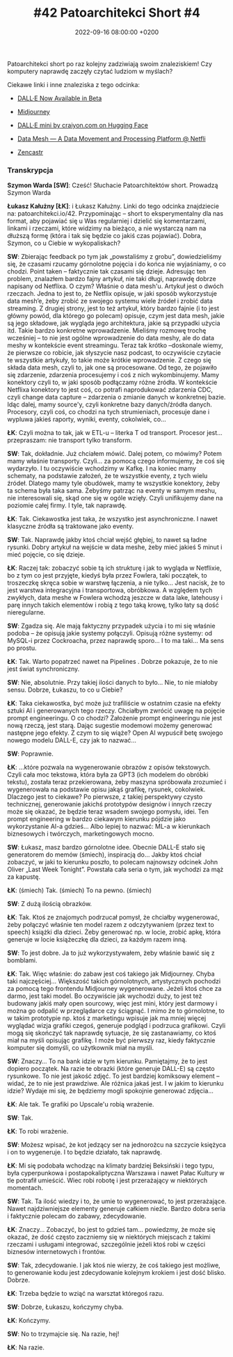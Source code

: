 ﻿---
layout: post
title: '#42 Patoarchitekci Short #4'
date: 2022-09-16 08:00:00 +0200
description: 
img: "42"
tags: 
spreaker: 51256142
---
Patoarchitekci short po raz kolejny zadziwiają swoim znaleziskiem! Czy komputery naprawdę zaczęły czytać ludziom w myślach?


Ciekawe linki i inne znaleziska z tego odcinka:
- [DALL·E Now Available in Beta](https://openai.com/blog/dall-e-now-available-in-beta/) 
- [Midjourney](https://www.midjourney.com/home/) 
- [DALL·E mini by craiyon.com on Hugging Face](https://huggingface.co/spaces/dalle-mini/dalle-mini)
 
- [Data Mesh — A Data Movement and Processing Platform @ Netfli](https://netflixtechblog.com/data-mesh-a-data-movement-and-processing-platform-netflix-1288bcab2873) 
 
- [Zencastr](https://zencastr.com/lukaszkaluzny/41)




### Transkrypcja


**Szymon Warda [SW]**: Cześć! Słuchacie Patoarchitektów short. Prowadzą Szymon Warda
 
**Łukasz Kałużny [ŁK]**: i Łukasz Kałużny. Linki do tego odcinka znajdziecie na: patoarchitekci.io/42. Przypominając – short to eksperymentalny dla nas format, aby pojawiać się u Was regularniej i dzielić się komentarzami, linkami i rzeczami, które widzimy na bieżąco, a nie wystarczą nam na dłuższą formę (która i tak się będzie co jakiś czas pojawiać). Dobra, Szymon, co u Ciebie w wykopaliskach?
 
**SW**: Zbierając feedback po tym jak „powstaliśmy z grobu”, dowiedzieliśmy się, że czasami rzucamy górnolotne pojęcia i do końca nie wyjaśniamy, o co chodzi. Point taken – faktycznie tak czasami się dzieje. Adresując ten problem, znalazłem bardzo fajny artykuł, nie taki długi, naprawdę dobrze napisany od Netflixa. O czym? Właśnie o data mesh'u. Artykuł jest o dwóch rzeczach. Jedna to jest to, że Netflix opisuje, w jaki sposób wykorzystuje data mesh’e, żeby zrobić ze swojego systemu wiele źródeł i zrobić data streaming. Z drugiej strony, jest to też artykuł, który bardzo fajnie (i to jest główny powód, dla którego go polecam) opisuje, czym jest data mesh, jakie są jego składowe, jak wygląda jego architektura, jakie są przypadki użycia itd. Takie bardzo konkretne wprowadzenie. Mieliśmy rozmowę trochę wcześniej – to nie jest ogólne wprowadzenie do data meshy, ale do data meshy w kontekście event streamingu. Teraz tak krótko –doskonale wiemy, że pierwsze co robicie, jak słyszycie nasz podcast, to oczywiście czytacie te wszystkie artykuły, to takie może krótkie wprowadzenie. Z czego się składa data mesh, czyli to, jak one są procesowane. Od tego, że pojawiło się zdarzenie, zdarzenia procesujemy i coś z nich wykombinujemy. Mamy konektory czyli to, w jaki sposób podłączamy różne źródła. W kontekście Netflixa konektory to jest coś, co potrafi naprodukować zdarzenia CDC, czyli change data capture – zdarzenia o zmianie danych w konkretnej bazie. Idąc dalej, mamy source'y, czyli konkretne bazy danych/źródła danych. Procesory, czyli coś, co chodzi na tych strumieniach, procesuje dane i wypluwa jakieś raporty, wyniki, eventy, cokolwiek, co…
 
**ŁK**: Czyli można to tak, jak w ETL-u – literka T od transport. Procesor jest… przepraszam: nie transport tylko transform.


**SW**: Tak, dokładnie. Już chciałem mówić. Dalej potem, co mówimy? Potem mamy właśnie transporty. Czyli… za pomocą czego informujemy, że coś się wydarzyło. I tu oczywiście wchodzimy w Kafkę. I na koniec mamy schematy, na podstawie założeń, że te wszystkie eventy, z tych wielu źródeł. Dlatego mamy tyle obudówek, mamy te wszystkie konektory, żeby ta schema była taka sama. Żebyśmy patrząc na eventy w samym meshu, nie interesowali się, skąd one się w ogóle wzięły. Czyli unifikujemy dane na poziomie całej firmy. I tyle, tak naprawdę.


**ŁK**: Tak. Ciekawostka jest taka, że wszystko jest asynchroniczne. I nawet klasyczne źródła są traktowane jako eventy.


**SW**: Tak. Naprawdę jakby ktoś chciał wejść głębiej, to nawet są ładne rysunki. Dobry artykuł na wejście w data meshe, żeby mieć jakieś 5 minut i mieć pojęcie, co się dzieje. 


**ŁK**: Raczej tak: zobaczyć sobie tą ich strukturę i jak to wygląda w Netflixie, bo z tym co jest przyjęte, kiedyś była przez Fowlera, taki początek, to troszeczkę skręca sobie w warstwę łączenia, a nie tylko… Jest nacisk, że to jest warstwa integracyjna i transportowa, obróbkowa. A względem tych zwykłych, data meshe w Fowlera wchodzą jeszcze w data lake, latehousy i parę innych takich elementów i robią z tego taką krowę, tylko łaty są dość nieregularne.


**SW**: Zgadza się. Ale mają faktyczny przypadek użycia i to mi się właśnie podoba – że opisują jakie systemy połączyli. Opisują różne systemy: od MySQL-i przez Cockroacha, przez naprawdę sporo… I to ma taki… Ma sens po prostu.


**ŁK**: Tak. Warto popatrzeć nawet na Pipelines . Dobrze pokazuje, że to nie jest świat synchroniczny.


**SW**: Nie, absolutnie. Przy takiej ilości danych to było… Nie, to nie miałoby sensu. Dobrze, Łukaszu, to co u Ciebie?


**ŁK**: Taka ciekawostka, być może już trafiliście w ostatnim czasie na efekty sztuki AI i generowanych tego rzeczy. Chciałbym zwrócić uwagę na pojęcie prompt engineeringu. O co chodzi? Założenie prompt engineeringu nie jest nową rzeczą, jest starą. Dając sugestie modemowi możemy generować następne jego efekty. Z czym to się wiąże? Open AI wypuścił betę swojego nowego modelu DALL-E, czy jak to nazwać…


**SW**: Poprawnie.


**ŁK**: …które pozwala na wygenerowanie obrazów z opisów tekstowych. Czyli cała moc tekstowa, która była za GPT3 (ich modelem do obróbki tekstu), została teraz przekierowana, żeby maszyna spróbowała zrozumieć i wygenerowała na podstawie opisu jakąś grafikę, rysunek, cokolwiek. Dlaczego jest to ciekawe? Po pierwsze, z takiej perspektywy czysto technicznej, generowanie jakichś prototypów designów i innych rzeczy może się okazać, że będzie teraz wsadem swojego pomysłu, idei. Ten prompt engineering w bardzo ciekawym kierunku pójdzie jako wykorzystanie AI-a gdzieś… Albo lepiej to nazwać: ML-a w kierunkach biznesowych i twórczych, marketingowych mocno. 


**SW**: Łukasz, masz bardzo górnolotne idee. Obecnie DALL-E stało się generatorem do memów (śmiech), inspiracją do… Jakby ktoś chciał zobaczyć, w jaki to kierunku poszło, to polecam najnowszy odcinek John Oliver „Last Week Tonight”. Powstała cała seria o tym, jak wychodzi za mąż za kapustę.


**ŁK**: (śmiech) Tak. (śmiech) To na pewno. (śmiech)


**SW**: Z dużą ilością obrazków.


**ŁK**: Tak. Ktoś ze znajomych podrzucał pomysł, że chciałby wygenerować, żeby połączyć właśnie ten model razem z odczytywaniem (przez text to speech) książki dla dzieci. Żeby generować np. w locie, zrobić apkę, która generuje w locie książeczkę dla dzieci, za każdym razem inną.


**SW**: To jest dobre. Ja to już wykorzystywałem, żeby właśnie bawić się z bomblami.


**ŁK**: Tak. Więc właśnie: do zabaw jest coś takiego jak Midjourney. Chyba taki najczęściej… Większość takich górnolotnych, artystycznych pochodzi za pomocą tego frontendu Midjourney wygenerowane. Jeżeli ktoś chce za darmo, jest taki model. Bo oczywiście jak wychodzi duży, to jest też budowany jakiś mały open sourcowy, więc jest mini, który jest darmowy i można go odpalić w przeglądarce czy ściągnąć. I mimo że to górnolotne, to w takim prototypie np. ktoś z marketingu wpisuje jak ma mniej więcej wyglądać wizja grafiki czegoś, generuje podgląd i podrzuca grafikowi. Czyli mogą się skończyć tak naprawdę sytuacje, że się zastanawiamy, co ktoś miał na myśli opisując grafikę. I może być pierwszy raz, kiedy faktycznie komputer się domyśli, co użytkownik miał na myśli. 


**SW**: Znaczy… To na bank idzie w tym kierunku. Pamiętajmy, że to jest dopiero początek. Na razie te obrazki (które generuje DALL-E) są często rysunkowe. To nie jest jakość zdjęć. To jest bardziej komiksowy element – widać, że to nie jest prawdziwe. Ale różnica jakaś jest. I w jakim to kierunku idzie? Wydaje mi się, że będziemy mogli spokojnie generować zdjęcia…


**ŁK**: Ale tak. Te grafiki po Upscale'u robią wrażenie. 


**SW**: Tak.


**ŁK**: To robi wrażenie.


**SW**: Możesz wpisać, że kot jedzący ser na jednorożcu na szczycie księżyca i on to wygeneruje. I to będzie działało, tak naprawdę.


**ŁK**: Mi się podobała wchodząc na klimaty bardziej Beksiński i tego typu, była cyperpunkowa i postapokaliptyczna Warszawa i nawet Pałac Kultury w tle potrafił umieścić. Wiec robi robotę i jest przerażający w niektórych momentach. 


**SW**: Tak. Ta ilość wiedzy i to, że umie to wygenerować, to jest przerażające. Nawet najdziwniejsze elementy generuje całkiem nieźle. Bardzo dobra seria i faktycznie polecam do zabawy, zdecydowanie.


**ŁK**: Znaczy… Zobaczyć, bo jest to gdzieś tam… powiedzmy, że może się okazać, że dość często zaczniemy się w niektórych miejscach z takimi rzeczami i usługami integrować, szczególnie jeżeli ktoś robi w części biznesów internetowych i frontów.


**SW**: Tak, zdecydowanie. I jak ktoś nie wierzy, że coś takiego jest możliwe, to generowanie kodu jest zdecydowanie kolejnym krokiem i jest dość blisko. Dobrze.


**ŁK**: Trzeba będzie to wziąć na warsztat któregoś razu.


**SW**: Dobrze, Łukaszu, kończymy chyba. 


**ŁK**: Kończymy.


**SW**: No to trzymajcie się. Na razie, hej!


**ŁK**: Na razie.
